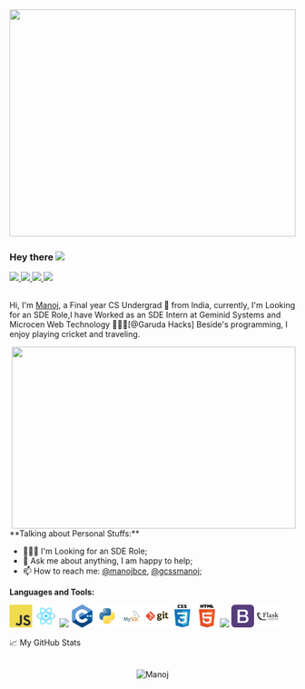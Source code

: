 <img src="https://i.pinimg.com/originals/18/a4/94/18a4949fc9c8067172d3b96e302e7097.gif" width="100%" height="400px"/>

### Hey there <img src="https://media.giphy.com/media/hvRJCLFzcasrR4ia7z/giphy.gif" width="25px">

<div>
  <a href="https://www.linkedin.com/in/mjmaurya">
  <img src="https://img.icons8.com/fluent/48/000000/linkedin.png"/>
</a>

<a href="https://www.instagram.com/manojbce">
 <img src="https://img.icons8.com/color/48/000000/instagram-new--v1.png"/>
</a>
<a href="https://www.twitter.com/gcssmanoj">
  <img src="https://img.icons8.com/fluent/48/000000/twitter.png"/>
</a>
<a href="https://www.youtube.com/codescript">
  <img src="https://img.icons8.com/color/48/000000/youtube-play.png"/>
</a>
</div>




<br />


Hi, I'm [Manoj](http://mjmaurya.github.io/), a Final year CS Undergrad 🚀 from India, currently, I'm Looking for an SDE Role,I have Worked as an SDE Intern at Geminid Systems and Microcen Web Technology 👨🏽‍💼[@Garuda Hacks] Beside's programming, I enjoy playing cricket and traveling.
  
  <img align="right" width="500" height="320" src="https://cdn.dribbble.com/users/1235346/screenshots/3956212/dribbble_01.gif"/>
**Talking about Personal Stuffs:**

- 👨🏽‍💻 I'm Looking for an SDE Role; 
- 💬 Ask me about anything, I am happy to help;
- 📫 How to reach me: [@manojbce](https://instagram.com/manojbce), [@gcssmanoj](https://twitter.com/gcssmanoj);


**Languages and Tools:**  


<code><img height="40" src="https://raw.githubusercontent.com/github/explore/80688e429a7d4ef2fca1e82350fe8e3517d3494d/topics/javascript/javascript.png"></code>
<code><img height="40" src="https://raw.githubusercontent.com/github/explore/80688e429a7d4ef2fca1e82350fe8e3517d3494d/topics/react/react.png"></code>
<code><img src="https://img.icons8.com/color/48/000000/nodejs.png"/></code>
<code><img height="40" src="https://raw.githubusercontent.com/github/explore/80688e429a7d4ef2fca1e82350fe8e3517d3494d/topics/cpp/cpp.png"></code>
<code><img height="40" src="https://raw.githubusercontent.com/github/explore/80688e429a7d4ef2fca1e82350fe8e3517d3494d/topics/python/python.png"></code>
<code><img height="40" src="https://raw.githubusercontent.com/github/explore/80688e429a7d4ef2fca1e82350fe8e3517d3494d/topics/mysql/mysql.png"></code>
<code><img height="40" src="https://raw.githubusercontent.com/github/explore/80688e429a7d4ef2fca1e82350fe8e3517d3494d/topics/git/git.png"></code>
<code><img height="40" src="https://raw.githubusercontent.com/github/explore/80688e429a7d4ef2fca1e82350fe8e3517d3494d/topics/css/css.png"></code>
<code><img height="40" src="https://raw.githubusercontent.com/github/explore/80688e429a7d4ef2fca1e82350fe8e3517d3494d/topics/html/html.png"></code>
<code><img src="https://img.icons8.com/color/48/000000/php.png"/></code>
<code><img height="40" src="https://raw.githubusercontent.com/github/explore/80688e429a7d4ef2fca1e82350fe8e3517d3494d/topics/bootstrap/bootstrap.png"></code>
<code><img height="40" src="https://raw.githubusercontent.com/github/explore/80688e429a7d4ef2fca1e82350fe8e3517d3494d/topics/flask/flask.png"></code>


<summary>📈 My GitHub Stats</summary>
<br>

<p align="center"><img align="center" src="https://github-readme-stats.vercel.app/api?username=mjmaurya&show_icons=true&theme=nightowl" alt="Manoj" /></p>


<p align="center"><img align="center" src="https://github-readme-streak-stats.herokuapp.com/?user=mjmaurya&theme=nightowl" alt="" /></p>

